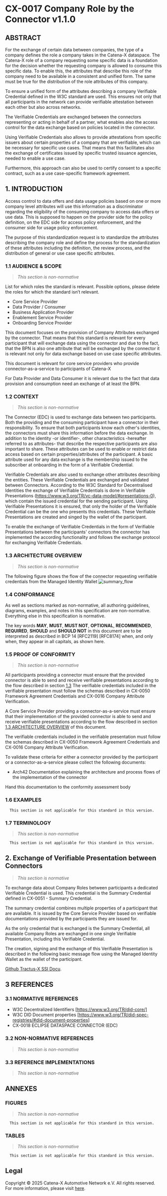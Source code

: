 
# CX-0017 Company Role by the Connector v1.1.0

## ABSTRACT

For the exchange of certain data between companies, the type of a company defines the role a company takes in the Catena-X dataspace. The Catena-X role of a company requesting some specific data is a foundation for the decision whether the requesting company is allowed to consume this specific data. To enable this, the attributes that describe this role of the company need to be available in a consistent and unified form. The same must be true for the distribution of the role attributes of this company.

To ensure a unified form of the attributes describing a company Verifiable Credential defined in the W3C standard are used. This ensures not only that all participants in the network can provide verifiable attestation between each other but also across networks.

The Verifiable Credentials are exchanged between the connectors representing or acting in behalf of a partner, what enables also the access control for the data exchange based on policies located in the connector.

Using Verifiable Credentials also allows to provide attestations from specific issuers about certain properties of a company that are verifiable, which can be necessary for specific use cases. That means that this facilitates also the exchange of certificates issued by specific trusted issuance agencies, needed to enable a use case.

Furthermore, this approach can also be used to certify consent to a specific contract, such as a use case-specific framework agreement.

## 1. INTRODUCTION

Access control to data offers and data usage policies based on one or more company level attributes will use this information as a discriminator regarding the eligibility of the consuming company to access data offers or use data.  This is supposed to happen on the provider side for the policy definition, on the EDC side for access policy enforcement, and the consumer side for usage policy enforcement.

The purpose of this standardization request is to standardize the attributes describing the company role and define the process for the standardization of these attributes including the definition, the review process, and the distribution of general or use case specific attributes.

### 1.1 AUDIENCE & SCOPE

> *This section is non-normative*

List for which roles the standard is relevant. Possible options, please delete the roles for which the standard isn’t relevant.

- Core Service Provider
- Data Provider / Consumer
- Business Application Provider
- Enablement Service Provider
- Onboarding Service Provider

This document focuses on the provision of Company Attributes exchanged by the connector. That means that this standard is relevant for every participant that will exchange data using the connector and due to the fact, that the BPN is also one attribute that will be exchanged by the connector it is relevant not only for data exchange based on use case specific attributes.

This document is relevant for core service providers who provide connector-as-a-service to participants of Catena-X

For Data Provider and Data Consumer it is relevant due to the fact that data provision and consumption need an exchange of at least the BPN.

### 1.2 CONTEXT

> *This section is non-normative*

The Connector (EDC) is used to exchange data between two participants. Both the providing and the consuming participant have a connector in their responsibility. To ensure that both participants know each other's identities, the connectors must share this information before the data exchange. In addition to the identity -or identifier-, other characteristics -hereafter referred to as attributes- that describe the respective participants are also important to share. These attributes can be used to enable or restrict data access based on certain properties/attributes of the participant. A basic attribute used for any data exchange is the membership issued to the subscriber at onboarding in the form of a Verifiable Credential.

Verifiable Credentials are also used to exchange other attributes describing the entities. These Verifiable Credentials are exchanged and validated between Connectors. According to the W3C Standard for Decentralised Identities the exchange of Verifiable Credentials is done in Verifiable Presentations (https://www.w3.org/TR/vc-data-model/#presentations-0), which contain the issued credential for the sending participant. Using Verifiable Presentations it is ensured, that only the holder of the Verifiable Credential can be the one who presents this credentials. These Verifiable Presentations are created and singed by the wallet of the participant.

To enable the exchange of Verifiable Credentials in the form of Verifiable Presentations between the participants' connectors the connector has implemented the according functionality and follows the exchange protocol for exchanging Verifiable Credentials.

### 1.3 ARCHITECTURE OVERVIEW

> *This section is non-normative*

The following figure shows the flow of the connector requesting verifiable credentials from the Managed Identity Wallet ![summary_flow](https://raw.githubusercontent.com/eclipse-tractusx/ssi-docu/main/docs/architecture/cx-3-2/flow.svg)

### 1.4 CONFORMANCE

As well as sections marked as non-normative, all authoring guidelines, diagrams, examples, and notes in this specification are non-normative. Everything else in this specification is normative.

The key words **MAY**, **MUST**, **MUST NOT**, **OPTIONAL**, **RECOMMENDED**, **REQUIRED**, **SHOULD** and **SHOULD NOT** in this document are to be interpreted as described in BCP 14 [RFC2119] [RFC8174] when, and only when, they appear in all capitals, as shown here.

### 1.5 PROOF OF CONFORMITY

> *This section is non-normative*

All participants providing a connector must ensure that the provided connector is able to send and receive verifiable presentations according to the flow described in section [1.3](#13-architecture-overview) The verifiable credentials included in the verifiable presentation must follow the schemas described in CX-0050 Framework Agreement Credentials and CX-0016 Company Attribute Verification.

A Core Service Provider providing a connector-as-a-service must ensure that their implementation of the provided connector is able to send and receive verifiable presentations according to the flow described in section [1.3 ARCHITECTURE OVERVIEW](#13-architecture-overview) of this document.

The verifiable credentials included in the verifiable presentation must follow the schemas described in CX-0050 Framework Agreement Credentials and CX-0016 Company Attribute Verification.

To validate these criteria for either a connector provided by the participant or a connector-as-a-service please collect the following documents:

- Arch42 Documentation explaining the architecture and process flows of the implementation of the connector

Hand this documentation to the conformity assessment body

### 1.6 EXAMPLES

```text
  This section is not applicable for this standard in this version.
```

### 1.7 TERMINOLOGY

> *This section is non-normative*

```text
  This section is not applicable for this standard in this version.
```

## 2. Exchange of Verifiable Presentation between Connectors

> *This section is normative*

To exchange data about Company Roles between participants a dedicated Verifiable Credential is used. This credential is the Summary Credential defined in CX-0051 - Summary Credential.

The summary credential combines multiple properties of a participant that are available. It is issued by the Core Service Provider based on verifiable documentations provided by the participants they are issued for.

As the only credential that is exchanged is the Summary Credential, all available Company Roles are exchanged in one single Verifiable Presentation, including this Verifiable Credential.

The creation, signing and the exchange of this Verifiable Presentation is described in the following basic message flow using the Managed Identity Wallet as the wallet of the participant.

[Github Tractus-X SSI Docu](https://github.com/eclipse-tractusx/ssi-docu/blob/main/docs/architecture/cx-3-2/edc/identity.next.implementation.md).

## 3 REFERENCES

### 3.1 NORMATIVE REFERENCES

- W3C Decentralized Identifiers [https://www.w3.org/TR/did-core/]
- W3C DID Document properties [https://www.w3.org/TR/did-spec-registries/#did-document-properties]
- CX-0018 ECLIPSE DATASPACE CONNECTOR (EDC)

### 3.2 NON-NORMATIVE REFERENCES

> *This section is non-normative*

### 3.3 REFERENCE IMPLEMENTATIONS

> *This section is non-normative*

## ANNEXES

### FIGURES

> *This section is non-normative*

```text
  This section is not applicable for this standard in this version.
```

### TABLES

> *This section is non-normative*

```text
  This section is not applicable for this standard in this version.
```

## Legal

Copyright © 2025 Catena-X Automotive Network e.V. All rights reserved. For more information, please visit [here](/copyright).
